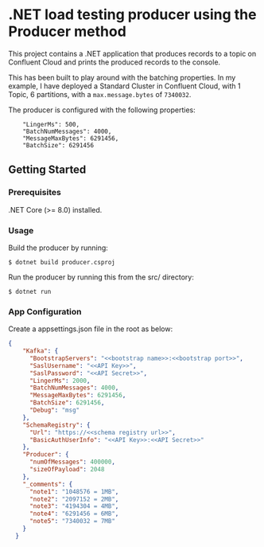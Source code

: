 # .NET load testing producer using the Producer method

This project contains a .NET application that produces records to a topic on Confluent Cloud and prints the produced records to the console.

This has been built to play around with the batching properties. In my example, I have deployed a Standard Cluster in Confluent Cloud, with 1 Topic, 6 partitions, with a `max.message.bytes` of `7340032`.

The producer is configured with the following properties:

```
    "LingerMs": 500,
    "BatchNumMessages": 4000,
    "MessageMaxBytes": 6291456,
    "BatchSize": 6291456
```

## Getting Started

### Prerequisites

.NET Core (>= 8.0) installed.

### Usage

Build the producer by running:

```shell
$ dotnet build producer.csproj
```

Run the producer by running this from the src/ directory:

```shell
$ dotnet run
```

### App Configuration

Create a appsettings.json file in the root as below:

```json
{
    "Kafka": {
      "BootstrapServers": "<<bootstrap name>>:<<bootstrap port>>",
      "SaslUsername": "<<API Key>>",
      "SaslPassword": "<<API Secret>>",
      "LingerMs": 2000,
      "BatchNumMessages": 4000,
      "MessageMaxBytes": 6291456,
      "BatchSize": 6291456,
      "Debug": "msg"
    },
    "SchemaRegistry": {
      "Url": "https://<<schema registry url>>",
      "BasicAuthUserInfo": "<<API Key>>:<<API Secret>>"
    },
    "Producer": {
      "numOfMessages": 400000,
      "sizeOfPayload": 2048
    },
    "_comments": {
      "note1": "1048576 = 1MB",
      "note2": "2097152 = 2MB",
      "note3": "4194304 = 4MB",
      "note4": "6291456 = 6MB",
      "note5": "7340032 = 7MB"
    }
  }
```
